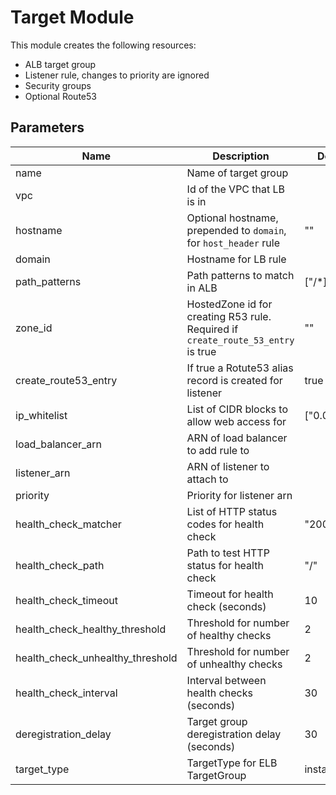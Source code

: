 # Target Module

This module creates the following resources:

* ALB target group
* Listener rule, changes to priority are ignored
* Security groups
* Optional Route53

## Parameters

| Name                             | Description                                                                      | Default       |
|----------------------------------|----------------------------------------------------------------------------------|---------------|
| name                             | Name of target group                                                             |               |
| vpc                              | Id of the VPC that LB is in                                                      |               |
| hostname                         | Optional hostname, prepended to `domain`, for `host_header` rule                 | ""            |
| domain                           | Hostname for LB rule                                                             |               |
| path_patterns                    | Path patterns to match in ALB                                                    | ["/*]         |
| zone_id                          | HostedZone id for creating R53 rule. Required if `create_route_53_entry` is true | ""            |
| create_route53_entry             | If true a Rotute53 alias record is created for listener                          | true          |
| ip_whitelist                     | List of CIDR blocks to allow web access for                                      | ["0.0.0.0/0"] |
| load_balancer_arn                | ARN of load balancer to add rule to                                              |               |
| listener_arn                     | ARN of listener to attach to                                                     |               |
| priority                         | Priority for listener arn                                                        |               |
| health_check_matcher             | List of HTTP status codes for health check                                       | "200,404"     |
| health_check_path                | Path to test HTTP status for health check                                        | "/"           |
| health_check_timeout             | Timeout for health check (seconds)                                               | 10            |
| health_check_healthy_threshold   | Threshold for number of healthy checks                                           | 2             |
| health_check_unhealthy_threshold | Threshold for number of unhealthy checks                                         | 2             |
| health_check_interval            | Interval between health checks (seconds)                                         | 30            |
| deregistration_delay             | Target group deregistration delay (seconds)                                      | 30            |
| target_type                      | TargetType for ELB TargetGroup                                                   | instance      |